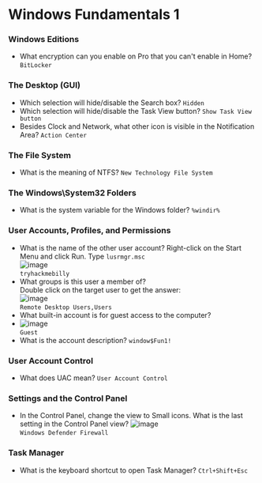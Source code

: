 # Windows Fundamentals 1

### Windows Editions
- What encryption can you enable on Pro that you can't enable in Home? `BitLocker`

### The Desktop (GUI)
- Which selection will hide/disable the Search box? `Hidden`
- Which selection will hide/disable the Task View button? `Show Task View button`
- Besides Clock and Network, what other icon is visible in the Notification Area? `Action Center`

### The File System
- What is the meaning of NTFS? `New Technology File System`

### The Windows\System32 Folders
- What is the system variable for the Windows folder? `%windir%`

### User Accounts, Profiles, and Permissions
- What is the name of the other user account?
Right-click on the Start Menu and click Run. Type `lusrmgr.msc`<br />
![image](https://github.com/user-attachments/assets/785fbd3e-6168-4fd3-9907-03832f6558ae)<br />
`tryhackmebilly`
- What groups is this user a member of? <br />
Double click on the target user to get the answer: <br />
![image](https://github.com/user-attachments/assets/56acb946-a7fa-42cb-86dd-82315e4270e4)<br />
`Remote Desktop Users,Users`
- What built-in account is for guest access to the computer?<br />
- ![image](https://github.com/user-attachments/assets/27ed0433-de13-4294-9fb0-303d8c4ffca4)<br />
`Guest`
- What is the account description? `window$Fun1!`

### User Account Control
- What does UAC mean? `User Account Control`

### Settings and the Control Panel
- In the Control Panel, change the view to Small icons. What is the last setting in the Control Panel view?
![image](https://github.com/user-attachments/assets/51f91acd-7f68-4b3b-8a81-fbd0a3bbbf4c) <br />
`Windows Defender Firewall`

### Task Manager
- What is the keyboard shortcut to open Task Manager? `Ctrl+Shift+Esc`


